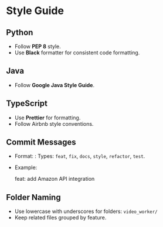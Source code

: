 # Style Guide


## Python
- Follow **PEP 8** style.
- Use **Black** formatter for consistent code formatting.


## Java
- Follow **Google Java Style Guide**.


## TypeScript
- Use **Prettier** for formatting.
- Follow Airbnb style conventions.

## Commit Messages
- Format:
  <type>: <short description>
  Types: `feat`, `fix`, `docs`, `style`, `refactor`, `test`.

- Example:

  feat: add Amazon API integration



## Folder Naming
- Use lowercase with underscores for folders: `video_worker/`
- Keep related files grouped by feature.